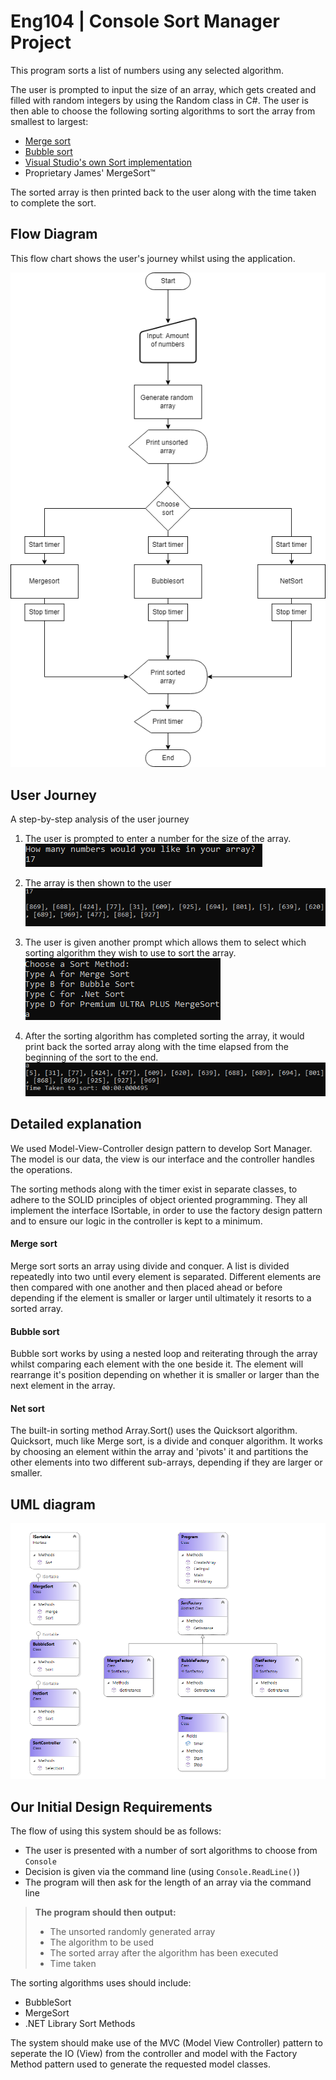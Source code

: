 # Eng104 | Console Sort Manager Project

This program sorts a list of numbers using any selected algorithm.

The user is prompted to input the size of an array, which gets created and filled with random integers by using the Random class in C#.  The user is then able to choose the following sorting algorithms to sort the array from smallest to largest:

- [Merge sort](https://en.wikipedia.org/wiki/Merge_sort)
- [Bubble sort](https://en.wikipedia.org/wiki/Bubble_sort)
- [Visual Studio's own Sort implementation](https://docs.microsoft.com/en-us/dotnet/api/system.collections.generic.list-1.sort?view=net-6.0)
- Proprietary James' MergeSort™

The sorted array is then printed back to the user along with the time taken to complete the sort.

## Flow Diagram

This flow chart shows the user's journey whilst using the application.

![SortManagerDiagram](img\SortManagerDiagram.png)

## User Journey

A step-by-step analysis of the user journey

1. The user is prompted to enter a number for the size of the array.![step1](img\step1.png)

2. The array is then shown to the user
   ![step2](img\step2.png)

3. The user is given another prompt which allows them to select which sorting algorithm they wish to use to sort the array. 
   ![step3](img\step3.png)

4. After the sorting algorithm has completed sorting the array, it would print back the sorted array along with the time elapsed from the beginning of the sort to the end.
   ![step4](img\step4.png)

   

## Detailed explanation

We used Model-View-Controller design pattern to develop Sort Manager. The model is our data, the view is our interface and the controller handles the operations. 

The sorting methods along with the timer exist in separate classes, to adhere to the SOLID principles of object oriented programming.  They all implement the interface ISortable, in order to use the factory design pattern and to ensure our logic in the controller is kept to a minimum.

#### Merge sort

Merge sort sorts an array using divide and conquer. A list is divided repeatedly into two until every element is separated. Different elements are then compared with one another and then placed ahead or before depending if the element is smaller or larger until ultimately it resorts to a sorted array.

#### Bubble sort

Bubble sort works by using a nested loop and reiterating through the array whilst comparing each element with the one beside it. The element will rearrange it's position depending on whether it is smaller or larger than the next element in the array.

#### Net sort

The built-in sorting method Array.Sort() uses the Quicksort algorithm.  Quicksort, much like Merge sort, is a divide and conquer algorithm. It works by choosing an element within the array and 'pivots' it and partitions the other elements into two different sub-arrays, depending if they are larger or smaller. 

## UML diagram

![uml](img\uml.png)



## Our Initial Design Requirements

The flow of using this system should be as follows:

* The user is presented with a number of sort algorithms to choose from `Console`
* Decision is given via the command line (using `Console.ReadLine()`)
* The program will then ask for the length of an array via the command line

> **The program should then output:**
>
> * The unsorted randomly generated array
> * The algorithm to be used
> * The sorted array after the algorithm has been executed
> * Time taken

The sorting algorithms uses should include:

* BubbleSort
* MergeSort
* .NET Library Sort Methods

The system should make use of the MVC (Model View Controller) pattern to seperate the IO (View) from the controller and model with the Factory Method pattern used to generate the requested model classes.

